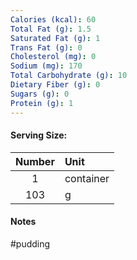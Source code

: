 ```yaml
---
Calories (kcal): 60
Total Fat (g): 1.5
Saturated Fat (g): 1
Trans Fat (g): 0
Cholesterol (mg): 0
Sodium (mg): 170
Total Carbohydrate (g): 10
Dietary Fiber (g): 0
Sugars (g): 0
Protein (g): 1
---
```

#### Serving Size:

| Number | Unit      |
| :----: | :-------- |
|   1    | container |
|  103   | g         |
#### Notes

#pudding